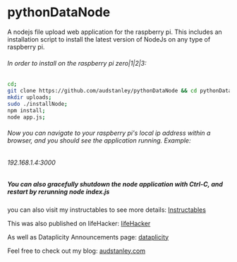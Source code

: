 # pythonDataNode
A nodejs file upload web application for the raspberry pi. This includes an installation script to install the latest version of NodeJs on any type of raspberry pi.

###### In order to install on the raspberry pi zero|1|2|3:
```sh
cd;
git clone https://github.com/audstanley/pythonDataNode && cd pythonDataNode;
mkdir uploads;
sudo ./installNode;
npm install;
node app.js;
```

###### Now you can navigate to your raspberry pi's local ip address within a browser, and you should see the application running. Example:
###### 192.168.1.4:3000
##### You can also gracefully shutdown the node application with Ctrl-C, and restart by rerunning node index.js


you can also visit my instructables to see more details: [Instructables](http://www.instructables.com/id/Raspberry-Pi-File-Uploader/)

This was also published on lifeHacker: [lifeHacker](http://lifehacker.com/make-your-own-file-uploader-to-add-files-to-a-raspberry-1790554165)

As well as Dataplicity Announcements page: [dataplicity](http://docs.dataplicity.com/blog/lifehacker-india)

Feel free to check out my blog: [audstanley.com](http:www.audstanley.com)
